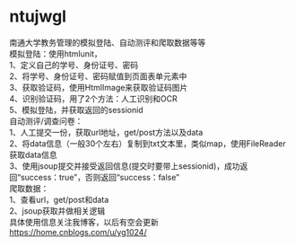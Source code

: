 # ntujwgl
南通大学教务管理的模拟登陆、自动测评和爬取数据等等  
模拟登陆：使用htmlunit，  
  1、定义自己的学号、身份证号、密码  
  2、将学号、身份证号、密码赋值到页面表单元素中  
  3、获取验证码，使用HtmlImage来获取验证码图片  
  4、识别验证码，用了2个方法：人工识别和OCR  
  5、模拟登陆，并获取返回的sessionid  
自动测评/调查问卷：  
  1、人工提交一份，获取url地址，get/post方法以及data  
  2、将data信息（一般30个左右）复制到txt文本里，类似map，使用FileReader获取data信息  
  3、使用jsoup提交并接受返回信息(提交时要带上sessionid)，成功返回“success：true”，否则返回“success：false”  
爬取数据：  
  1、查看url，get/post和data  
  2、jsoup获取并做相关逻辑  
具体使用信息关注我博客，以后有空会更新  
https://home.cnblogs.com/u/yg1024/
